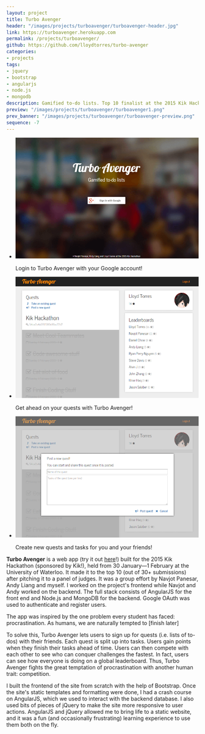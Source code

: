 ```yaml
---
layout: project
title: Turbo Avenger
header: "/images/projects/turboavenger/turboavenger-header.jpg"
link: https://turboavenger.herokuapp.com
permalink: /projects/turboavenger/
github: https://github.com/lloydtorres/turbo-avenger
categories:
- projects
tags:
- jquery
- bootstrap
- angularjs
- node.js
- mongodb
description: Gamified to-do lists. Top 10 finalist at the 2015 Kik Hackathon.
preview: "/images/projects/turboavenger/turboavenger1.png"
prev_banner: "/images/projects/turboavenger/turboavenger-preview.png"
sequence: -7
---
```


<script>
$(function() {
    $(".rslides").responsiveSlides({timeout: 5000, maxwidth:500});
});
</script>

<ul class="rslides">
    <li>
        <img src="/images/projects/turboavenger/turboavenger1.png"/>
        <p class="caption">Login to Turbo Avenger with your Google account!</p>
    </li>
    <li>
        <img src="/images/projects/turboavenger/turboavenger2.png"/>
        <p class="caption">Get ahead on your quests with Turbo Avenger!</p>
    </li>
    <li>
        <img src="/images/projects/turboavenger/turboavenger3.png"/>
        <p class="caption">Create new quests and tasks for you and your friends!</p>
    </li>
</ul>

<p><strong>Turbo Avenger</strong> is a web app (try it out <a href="https://turboavenger.herokuapp.com">here</a>!) built for the 2015 Kik Hackathon (sponsored by Kik!), held from 30 January—1 February at the University of Waterloo. It made it to the top 10 (out of 30+ submissions) after pitching it to a panel of judges. It was a group effort by Navjot Panesar, Andy Liang and myself. I worked on the project's frontend while Navjot and Andy worked on the backend. The full stack consists of AngularJS for the front end and Node.js and MongoDB for the backend. Google OAuth was used to authenticate and register users.</p>

<p>The app was inspired by the one problem every student has faced: procrastination. As humans, we are naturally tempted to [finish later]</p>

<p>To solve this, Turbo Avenger lets users to sign up for quests (i.e. lists of to-dos) with their friends. Each quest is split up into tasks. Users gain points when they finish their tasks ahead of time. Users can then compete with each other to see who can conquer challenges the fastest. In fact, users can see how everyone is doing on a global leaderboard. Thus, Turbo Avenger fights the great temptation of procrastination with another human trait: competition.</p>

<p>I built the frontend of the site from scratch with the help of Bootstrap. Once the site's static templates and formatting were done, I had a crash course on AngularJS, which we used to interact with the backend database. I also used bits of pieces of jQuery to make the site more responsive to user actions. AngularJS and jQuery allowed me to bring life to a static website, and it was a fun (and occasionally frustrating) learning experience to use them both on the fly.</p>
